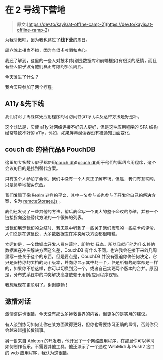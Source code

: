 # 在 2 号线下营地

> 原文:[https://dev.to/kayis/at-offline-camp-2](https://dev.to/kayis/at-offline-camp-2)

为我骄傲吧，因为我也熬过了**线下营**的周日。

周六晚上相当不错，因为有很多啤酒和点心。

我还了解到，这里的一些人对技术(特别是数据库和前端框架)有很深的感情，而且有些人似乎没有他们真正考虑的那么周到。

今天发生了什么？

我今天只参加了两个疗程。

## [](#a11y-amp-offline-first)A11y &先下线

我们讨论了离线优先应用程序的可访问性(a11y ),以及这种方法是好是坏。

这个想法是，它使 a11y 对网络连接不好的人更好，但是这种应用程序的 SPA 结构经常导致不好的 a11y，例如，如果屏幕阅读器没有被通知页面变化。

## couch db 的替代品& PouchDB

这里的大多数人似乎都使用[couch db](https://couchdb.apache.org/)&[pouch db](https://pouchdb.com/)用于他们的离线应用程序，这个会议的目的是找到替代方案。

只有五个人参加了会议，我们中没有一个人真正了解市场。但是，我们有互联网，只是简单地搜索东西。

我们发现了像 [Realm](https://twitter.com/realm) 这样的平台，其中一名参与者也参与了开发他自己的解决方案，名为 [remoteStorage.js](https://remotestorage.io/) 。

我们还发现了一些其他的方法，稍后我会写一个更大的整个会议的总结，并有一个链接指向这些替代方法的一个很棒的列表。

当我们展示我们的总结时，我无意中听到了一些关于我们发现的一些技术的评论。人们总是在这里说，大多数数据库在冲突解决方面都很糟糕。

幸运的是，一名数据库开发人员在营地，即鲍勃·纽森。所以我就问他为什么其他数据库在冲突解决方面这么差，CouchDB 有什么不同。也许我会在接下来的几周里写一些关于这个的东西，但是要点是，CouchDB 并没有强迫你做任何决定，它只是保持你的文档的两个版本，并向你显示其中的一个，但是所有的副本都是一样的，如果你不想这样，你可以切换到另一个，或者自己实现两个版本的合并。原因是，分布式系统中的冲突解决高度依赖于用例/应用程序逻辑。

我想我现在更聪明了。谢谢鲍勃！

## [](#passion-talks)激情对话

激情演讲也很酷，今天没有那么多拯救世界的内容，但更多的是实用的建议。

有人谈到练习如何让你在某方面做得更好，但你也需要练习正确的事情，否则你只会越来越擅长做错事。

另一封来自 Ableton 的开发者，他开发了一个网络应用程序，在那里你可以学习如何制作音乐。不需要其他工具。他还演示了一个通过 WebMidi 与 Push2 接口的 web 应用程序，我认为这很酷。